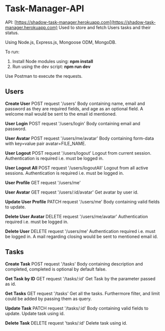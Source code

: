 # Task-Manager-API

API: [https://shadow-task-manager.herokuapp.com](https://shadow-task-manager.herokuapp.com)
Used to store and fetch Users tasks and their status.

Using Node.js, Express.js, Mongoose ODM, MongoDB.

To run:
1. Install Node modules using: **npm install**
2. Run using the dev script: **npm run dev**
   
Use Postman to execute the requests.   

## Users
   
**Create User**
POST request '/users'
  Body containing name, email and password as they are required fields, and age as an optional field.
  A welcome mail would be sent to the email id mentioned.
  
**User Login**
POST request '/users/login'
  Body containing email and password.
  
**User Avatar**
POST request '/users/me/avatar'
  Body containing form-data with key=value pair avatar=FILE_NAME.
  
**User Logout**
POST request '/users/logout'
  Logout from current session.
  Authentication is required i.e. must be logged in.
  
**User Logout All**
POST request '/users/logoutAll'
  Logout from all active sessions.
  Authentication is required i.e. must be logged in.
  
**User Profile**
GET request '/users/me'

**User Avatar**
GET request '/users/:id/avatar'
  Get avatar by user id.
  
**Update User Profile**
PATCH request '/users/me'
  Body containing valid fields to update.
  
**Delete User Avatar**
DELETE request '/users/me/avatar'
  Authentication required i.e. must be logged in.
  
**Delete User**
DELETE request '/users/me'
  Authentication required i.e. must be logged in.
  A mail regarding closing would be sent to mentioned email id.
  
## Tasks

**Create Task**
POST request '/tasks'
  Body containing description and completed, completed is optional by default false.

**Get Task by ID**
GET request '/tasks/:id'
  Get Task by the parameter passed as id.
  
**Get Tasks**
GET request '/tasks'
  Get all the tasks.
  Furthermore filter, and limit could be added by passing them as query.
  
**Update Task**
PATCH request '/tasks/:id'
  Body containing valid fields to update.
  Update task using id.
  
**Delete Task**
DELETE request 'tasks/:id'
  Delete task using id.
